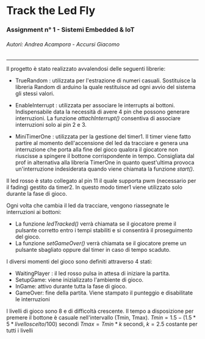 # Track the Led Fly

### Assignment n° 1 - Sistemi Embedded & IoT

###### Autori: Andrea Acampora - Accursi Giacomo

---

Il progetto è stato realizzato avvalendosi delle seguenti librerie: 

+ TrueRandom : utilizzata per l'estrazione di numeri casuali. Sostituisce la libreria Random di arduino la quale restituisce ad ogni avvio del sistema gli stessi valori.

+ EnableInterrupt : utilizzata per associare le interrupts ai bottoni. Indispensabile data la necessità di avere 4 pin che possono generare interruzioni. La funzione *attachInterrupt()* consentiva di associare interruzioni solo ai pin 2 e 3.
+ MiniTimerOne : utilizzata per la gestione del timer1. Il timer viene fatto partire al momento dell'accensione del led da tracciare e genera una interruzione che porta alla fine del gioco qualora il giocatore non riuscisse a spingere il bottone corrispondente in tempo. Consigliata dal prof in alternativa alla libreria TimerOne in quanto quest'ultima provoca un'interruzione indesiderata quando viene chiamata la funzione *start()*.

Il led rosso è stato collegato al pin 11 il quale supporta pwm (necessario per il fading) gestito da timer2. In questo modo timer1 viene utilizzato solo durante la fase di gioco.

Ogni volta che cambia il led da tracciare, vengono riassegnate le interruzioni ai bottoni: 

+ La funzione *ledTracked()* verrà chiamata se il giocatore preme il pulsante corretto entro i tempi stabiliti e si consentirà il proseguimento del gioco. 
+ La funzione *setGameOver()* verrà chiamata se il giocatore preme un pulsante sbagliato oppure dal timer in caso di tempo scaduto.

I diversi momenti del gioco sono definiti attraverso 4 stati: 

+ WaitingPlayer : il led rosso pulsa in attesa di iniziare la partita.
+ SetupGame: viene inizializzato l'ambiente di gioco. 
+ InGame: attivo durante tutta la fase di gioco.
+ GameOver: fine della partita. Viene stampato il punteggio e disabilitate le interruzioni

I livelli di gioco sono 8 e di difficoltà crescente. Il tempo a disposizione per premere il bottone è casuale nell'intervallo (Tmin, Tmax).
$Tmin = 1.5 - (1.5 * 5 * livello scelto / 100)$ secondi
$Tmax = Tmin * k$ secondi,  $k = 2.5$ costante per tutti i livelli